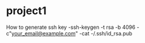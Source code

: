 # project1

How to generate ssh key
-ssh-keygen -t rsa -b 4096 -c"your_email@example.com"
-cat -/.ssh/id_rsa.pub
